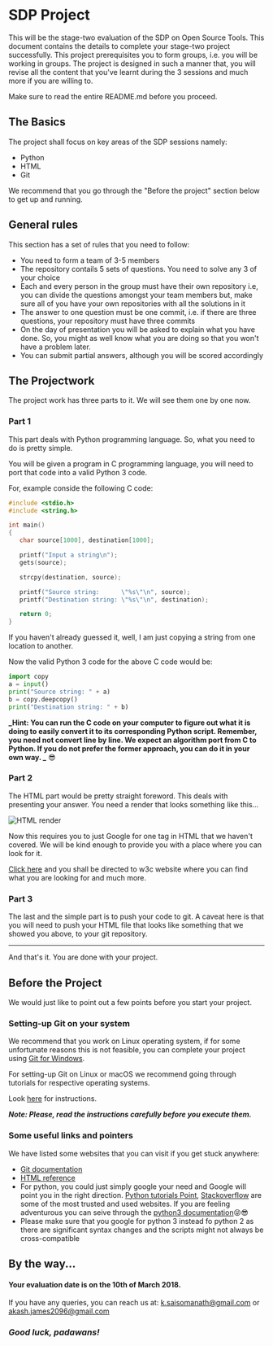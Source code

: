 # SDP Project

This will be the stage-two evaluation of the SDP on Open Source Tools. This document contains the details to complete your stage-two project successfully. This project prerequisites you to form groups, i.e. you will be working in groups. The project is designed in such a manner that, you will revise all the content that you've learnt during the 3 sessions and much more if you are willing to.

Make sure to read the entire README.md before you proceed.

## The Basics

The project shall focus on key areas of the SDP sessions namely:

-   Python
-   HTML
-   Git

We recommend that you go through the "Before the project" section below to get up and running.

## General rules

This section has a set of rules that you need to follow:

-   You need to form a team of 3-5 members
-   The repository contails 5 sets of questions. You need to solve any 3 of your choice
-   Each and every person in the group must have their own repository i.e, you can divide the questions amongst your team members but, make sure all of you have your own repositories with all the solutions in it
-   The answer to one question must be one commit, i.e. if there are three questions, your repository must have three commits
-   On the day of presentation you will be asked to explain what you have done. So, you might as well know what you are doing so that you won't have a problem later.
-   You can submit partial answers, although you will be scored accordingly

## The Projectwork

The project work has three parts to it. We will see them one by one now.

### Part 1

This part deals with Python programming language. So, what you need to do is pretty simple.

You will be given a program in C programming language, you will need to port that code into a valid Python 3 code.

For, example conside the following C code:

```C
#include <stdio.h>
#include <string.h>

int main()
{
   char source[1000], destination[1000];

   printf("Input a string\n");
   gets(source);

   strcpy(destination, source);

   printf("Source string:      \"%s\"\n", source);
   printf("Destination string: \"%s\"\n", destination);

   return 0;
}
```

If you haven't already guessed it, well, I am just copying a string from one location to another.

Now the valid Python 3 code for the above C code would be:

```Python
import copy
a = input()
print("Source string: " + a)
b = copy.deepcopy()
print("Destination string: " + b)
```

**_Hint: You can run the C code on your computer to figure out what it is doing to easily convert it to its corresponding Python script. Remember, you need not convert line by line. We expect an algorithm port from C to Python. If you do not prefer the former approach, you can do it in your own way. _** :sunglasses:

### Part 2

The HTML part would be pretty straight foreword. This deals with presenting your answer. You need a render that looks something like this...

![HTML render](https://github.com/GLUG-REVA/SDP-Project/blob/master/images/Example.png)

Now this requires you to just Google for one tag in HTML that we haven't covered. We will be kind enough to provide you with a place where you can look for it.

[Click here](https://www.w3schools.com/html/default.asp) and you shall be directed to w3c website where you can find what you are looking for and much more.

### Part 3

The last and the simple part is to push your code to git. A caveat here is that you will need to push your HTML file that looks like something that we showed you above, to your git repository.

* * *

And that's it. You are done with your project.

## Before the Project

We would just like to point out a few points before you start your project.

### Setting-up Git on your system

We recommend that you work on Linux operating system, if for some unfortunate reasons this is not feasible, you can complete your project using [Git for Windows](https://gitforwindows.org/).

For setting-up Git on Linux or macOS we recommend going through tutorials for respective operating systems.

Look [here](https://git-scm.com/book/en/v2/Getting-Started-Installing-Git) for instructions.

**_Note: Please, read the instructions carefully before you execute them._**

### Some useful links and pointers

We have listed some websites that you can visit if you get stuck anywhere:

-   [Git documentation](https://git-scm.com/book/en/v2)
-   [HTML reference](https://www.w3schools.com/tags/default.asp)
-   For python, you could just simply google your need and Google will point you in the right direction. [Python tutorials Point](https://www.tutorialspoint.com/python3/index.htm), [Stackoverflow](https://stackoverflow.com/) are some of the most trusted and used websites. If you are feeling adventurous you can seive through the [python3 documentation](https://docs.python.org/3/):stuck_out_tongue_closed_eyes::sunglasses:
-   Please make sure that you google for python 3 instead fo python 2 as there are significant syntax changes and the scripts might not always be cross-compatible

## By the way...

#### Your evaluation date is on the 10th of March 2018.

If you have any queries, you can reach us at:
k.saisomanath@gmail.com or
akash.james2096@gmail.com

### **_Good luck, padawans!_**
